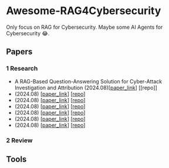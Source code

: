 # Awesome-RAG4Cybersecurity
Only focus on RAG for Cybersecurity. Maybe some AI Agents for Cybersecurity 😂.
## Papers

### 1 Research
 - A RAG-Based Question-Answering Solution for Cyber-Attack Investigation and Attribution (2024.08)\[[paper_link](https://arxiv.org/abs/2408.06272)\]  \[[repo]\]
 -  (2024.08) \[[paper_link]()\]  \[[repo]()\]
 -  (2024.08) \[[paper_link]()\]  \[[repo]()\]
 -  (2024.08) \[[paper_link]()\]  \[[repo]()\]
 -  (2024.08) \[[paper_link]()\]  \[[repo]()\]
 -  (2024.08) \[[paper_link]()\]  \[[repo]()\]
 -  (2024.08) \[[paper_link]()\]  \[[repo]()\]
 



### 2 Review




## Tools

